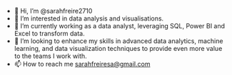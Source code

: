 - 👋 Hi, I’m @sarahfreire2710
- 👀 I’m interested in data analysis and visualisations.
- 🌱 I’m currently working as a data analyst, leveraging SQL, Power BI and Excel to transform data.
- 💞️ I’m looking to enhance my skills in advanced data analytics, machine learning, and data visualization techniques to provide even more value to the teams I work with.
- 📫 How to reach me sarahfreiresa@gmail.com

<!---
sarahfreire2710/sarahfreire2710 is a ✨ special ✨ repository because its `README.md` (this file) appears on your GitHub profile.
You can click the Preview link to take a look at your changes.
--->
